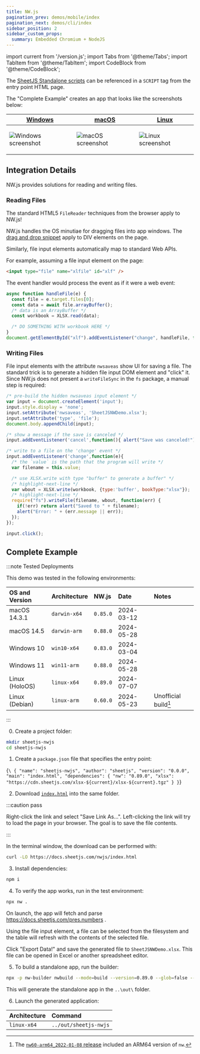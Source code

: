 ```yaml
---
title: NW.js
pagination_prev: demos/mobile/index
pagination_next: demos/cli/index
sidebar_position: 2
sidebar_custom_props:
  summary: Embedded Chromium + NodeJS
---
```


import current from '/version.js';
import Tabs from '@theme/Tabs';
import TabItem from '@theme/TabItem';
import CodeBlock from '@theme/CodeBlock';

The [SheetJS Standalone scripts](/docs/getting-started/installation/standalone)
can be referenced in a `SCRIPT` tag from the entry point HTML page.

The "Complete Example" creates an app that looks like the screenshots below:

<table><thead><tr>
  <th><a href="#complete-example">Windows</a></th>
  <th><a href="#complete-example">macOS</a></th>
  <th><a href="#complete-example">Linux</a></th>
</tr></thead><tbody><tr><td>

![Windows screenshot](pathname:///nwjs/nww.png)

</td><td>

![macOS screenshot](pathname:///nwjs/nwm.png)

</td><td>

![Linux screenshot](pathname:///nwjs/nwl.png)

</td></tr></tbody></table>

## Integration Details

NW.js provides solutions for reading and writing files.

### Reading Files

The standard HTML5 `FileReader` techniques from the browser apply to NW.js!

NW.js handles the OS minutiae for dragging files into app windows.  The
[drag and drop snippet](/docs/solutions/input#example-user-submissions) apply
to DIV elements on the page.

Similarly, file input elements automatically map to standard Web APIs.

For example, assuming a file input element on the page:

```html
<input type="file" name="xlfile" id="xlf" />
```

The event handler would process the event as if it were a web event:

```js
async function handleFile(e) {
  const file = e.target.files[0];
  const data = await file.arrayBuffer();
  /* data is an ArrayBuffer */
  const workbook = XLSX.read(data);

  /* DO SOMETHING WITH workbook HERE */
}
document.getElementById("xlf").addEventListener("change", handleFile, false);
```

### Writing Files

File input elements with the attribute `nwsaveas` show UI for saving a file. The
standard trick is to generate a hidden file input DOM element and "click" it.
Since NW.js does not present a `writeFileSync` in the `fs` package, a manual
step is required:

```js
/* pre-build the hidden nwsaveas input element */
var input = document.createElement('input');
input.style.display = 'none';
input.setAttribute('nwsaveas', 'SheetJSNWDemo.xlsx');
input.setAttribute('type', 'file');
document.body.appendChild(input);

/* show a message if the save is canceled */
input.addEventListener('cancel',function(){ alert("Save was canceled!"); });

/* write to a file on the 'change' event */
input.addEventListener('change',function(e){
  /* the `value` is the path that the program will write */
  var filename = this.value;

  /* use XLSX.write with type "buffer" to generate a buffer" */
  /* highlight-next-line */
  var wbout = XLSX.write(workbook, {type:'buffer', bookType:"xlsx"});
  /* highlight-next-line */
  require("fs").writeFile(filename, wbout, function(err) {
    if(!err) return alert("Saved to " + filename);
    alert("Error: " + (err.message || err));
  });
});

input.click();
```

## Complete Example

:::note Tested Deployments

This demo was tested in the following environments:

| OS and Version | Architecture | NW.js    | Date       | Notes                |
|:---------------|:-------------|:---------|:-----------|:---------------------|
| macOS 14.3.1   | `darwin-x64` | `0.85.0` | 2024-03-12 |                      |
| macOS 14.5     | `darwin-arm` | `0.88.0` | 2024-05-28 |                      |
| Windows 10     | `win10-x64`  | `0.83.0` | 2024-03-04 |                      |
| Windows 11     | `win11-arm`  | `0.88.0` | 2024-05-28 |                      |
| Linux (HoloOS) | `linux-x64`  | `0.89.0` | 2024-07-07 |                      |
| Linux (Debian) | `linux-arm`  | `0.60.0` | 2024-05-23 | Unofficial build[^1] |

:::

0) Create a project folder:

```bash
mkdir sheetjs-nwjs
cd sheetjs-nwjs
```

1) Create a `package.json` file that specifies the entry point:

<CodeBlock language="json" title="package.json">{`\
{
  "name": "sheetjs-nwjs",
  "author": "sheetjs",
  "version": "0.0.0",
  "main": "index.html",
  "dependencies": {
    "nw": "0.89.0",
    "xlsx": "https://cdn.sheetjs.com/xlsx-${current}/xlsx-${current}.tgz"
  }
}`}
</CodeBlock>

2) Download [`index.html`](pathname:///nwjs/index.html) into the same folder.

:::caution pass

Right-click the link and select "Save Link As...".  Left-clicking the link will
try to load the page in your browser.  The goal is to save the file contents.

:::

In the terminal window, the download can be performed with:

```bash
curl -LO https://docs.sheetjs.com/nwjs/index.html
```

3) Install dependencies:

```bash
npm i
```

4) To verify the app works, run in the test environment:

```bash
npx nw .
```

On launch, the app will fetch and parse https://docs.sheetjs.com/pres.numbers .

Using the file input element, a file can be selected from the filesystem and the
table will refresh with the contents of the selected file.

Click "Export Data!" and save the generated file to `SheetJSNWDemo.xlsx`. This
file can be opened in Excel or another spreadsheet editor.

5) To build a standalone app, run the builder:

```bash
npx -p nw-builder nwbuild --mode=build --version=0.89.0 --glob=false --outDir=../out ./
```

This will generate the standalone app in the `..\out\` folder.

6) Launch the generated application:

| Architecture | Command                                                       |
|:-------------|:--------------------------------------------------------------|
| `linux-x64`  | `../out/sheetjs-nwjs`                                         |

[^1]: The [`nw60-arm64_2022-01-08` release](https://github.com/LeonardLaszlo/nw.js-armv7-binaries/releases/tag/nw60-arm64_2022-01-08) included an ARM64 version of `nw`.